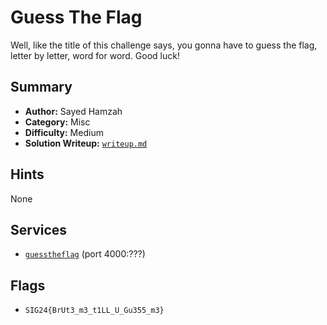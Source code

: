 # Guess The Flag

Well, like the title of this challenge says, you gonna have to guess the flag, letter by letter, word for word. Good luck!

## Summary
- **Author:** Sayed Hamzah
- **Category:** Misc
- **Difficulty:** Medium
- **Solution Writeup:** [`writeup.md`](./soln/writeup.md)

## Hints
None

## Services
- [`guesstheflag`](./service) (port 4000:???)

## Flags
- `SIG24{BrUt3_m3_t1LL_U_Gu355_m3}`
